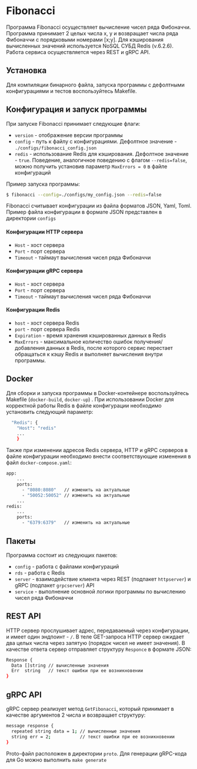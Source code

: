# Fibonacci

Программа Fibonacci осуществляет вычисление чисел ряда Фибоначчи. Программа принимает 2 целых числа x, y и возвращает
числа ряда Фибоначчи с порядковыми номерами [x;y]. Для кэширования вычисленных значений используется NoSQL СУБД Redis
(v.6.2.6). Работа сервиса осуществляется через REST и gRPC API.

## Установка

Для компиляции бинарного файла, запуска программы с дефолтными конфигурациями и тестов воспользуйтесь Makefile.

## Конфигурация и запуск программы

При запуске Fibonacci принимает следующие флаги:

* `version` - отображение версии программы
* `config` - путь к файлу с конфигурациями. Дефолтное значение - `./configs/fibonacci_config.json`
* `redis` - использование Redis для кэширования. Дефолтное значение - `true`. Поведение, аналогичное поведению с флагом
  `--redis=false`, можно получить установив параметр `MaxErrors = 0` в файле конфигураций

Пример запуска программы:

```bash
$ fibonacci --config=./configs/my_config.json --redis=false
```

Fibonacci считывает конфигурации из файла форматов JSON, Yaml, Toml. Пример файла конфигурации в формате JSON
представлен в директории `configs`

#### Конфигурации HTTP сервера

* `Host` - хост сервера
* `Port` - порт сервера
* `Timeout` - таймаут вычисления чисел ряда Фибоначчи

#### Конфигурации gRPC сервера

* `Host` - хост сервера
* `Port` - порт сервера
* `Timeout` - таймаут вычисления чисел ряда Фибоначчи

#### Конфигурации Redis

* `host` - хост сервера Redis
* `port` - порт сервера Redis
* `Expiration` - время хранения кэшированных данных в Redis
* `MaxErrors` - максимальное количество ошибок получения/добавления данных в Redis, после которого сервис перестает
  обращаться к кэшу Redis и выполняет вычисления внутри программы.

## Docker

Для сборки и запуска программы в Docker-контейнере воспользуйтесь Makefile (`docker-build`, `docker-up`)
. При использовании Docker для корректной работы Redis в файле конфигурации необходимо установить следующий параметр:

```bash
  "Redis": {
    "Host": "redis"
    ...
    }
```

Также при изменении адресов Redis сервера, HTTP и gRPC серверов в файле конфигурации необходимо внести соответствующие
изменения в файл `docker-compose.yaml`:

```bash
app:
    ...
    ports:
      - "8080:8080"   // изменить на актуальные
      - "50052:50052" // изменить на актуальные
    ...  
redis:
    ...
    ports:
      - "6379:6379"   // изменить на актуальные
```

## Пакеты

Программа состоит из следующих пакетов:

* `config` - работа с файлами конфигураций
* `rds` - работа с Redis
* `server` - взаимодействие клиента через REST (подпакет `httpserver`) и gRPC (подпакет `grpcserver`) API
* `service` - выполнение основной логики программы по вычислению чисел ряда Фибоначчи

## REST API

HTTP сервер прослушивает адрес, передаваемый через конфигурации, и имеет один эндпоинт - `/`. В теле GET-запроса HTTP
сервер ожидает два целых числа через запятую (порядок чисел не имеет значения). В качестве ответа сервер отправляет
структуру `Responce` в формате JSON:

```bash
Response {
  Data []string // вычисленные значения
  Err  string   // текст ошибки при ее возникновении
}
```

## gRPC API

gRPC сервер реализует метод `GetFibonacci`, который принимает в качестве аргументов 2 числа и возвращает структуру:

```bash
message response {
  repeated string data = 1; // вычисленные значения
  string err = 2;           // текст ошибки при ее возникновении
}
```

Proto-файл расположен в директории `proto`. Для генерации gRPC-кода для Go можно выполнить `make generate`
